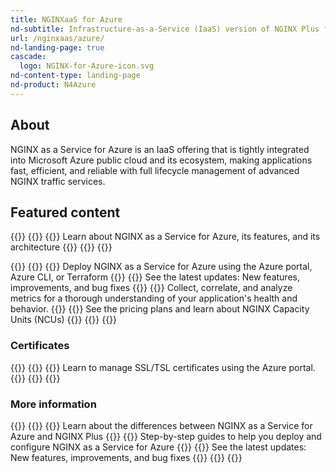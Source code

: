 ```yaml
---
title: NGINXaaS for Azure
nd-subtitle: Infrastructure-as-a-Service (IaaS) version of NGINX Plus for your Microsoft Azure application stack
url: /nginxaas/azure/
nd-landing-page: true
cascade:
  logo: NGINX-for-Azure-icon.svg
nd-content-type: landing-page
nd-product: N4Azure
---
```



## About
NGINX as a Service for Azure is an IaaS offering that is tightly integrated
into Microsoft Azure public cloud and its ecosystem, making applications fast, efficient,
and reliable with full lifecycle management of advanced NGINX traffic services.

## Featured content
{{<card-layout>}}
  {{<card-section showAsCards="true" isFeaturedSection="true">}}
    {{<card title="Overview" titleUrl="/nginxaas/azure/getting-started/" isFeatured="true" icon="unplug">}}
      Learn about NGINX as a Service for Azure, its features, and its architecture
    {{</card >}}
  {{</card-section>}}
{{</card-layout>}}


{{<card-layout>}}
  {{<card-section showAsCards="true" >}}
    {{<card title="Getting started" titleUrl="/nginxaas/azure/getting-started/" >}}
      Deploy NGINX as a Service for Azure using the Azure portal, Azure CLI, or Terraform
    {{</card>}}
    {{<card title="Changelog" titleUrl="/nginxaas/azure/changelog/" >}}
      See the latest updates: New features, improvements, and bug fixes
    {{</card>}}
    {{<card title="Logging and monitoring" titleUrl="/nginxaas/azure/monitoring/" >}}
      Collect, correlate, and analyze metrics for a thorough understanding of your application's health and behavior.
    {{</card>}}
    {{<card title="Billing overview" titleUrl="/nginxaas/azure/billing/overview/" >}}
      See the pricing plans and learn about NGINX Capacity Units (NCUs)
    {{</card>}}
  {{</card-section>}}
{{</card-layout>}}

### Certificates

{{<card-layout>}}
  {{<card-section showAsCards="true" >}}
    {{<card title="Add certificates using the Azure portal" titleUrl="/nginxaas/azure/getting-started/ssl-tls-certificates/ssl-tls-certificates-portal/" >}}
      Learn to manage SSL/TSL certificates using the Azure portal.
    {{</card>}}
  {{</card-section>}}
{{</card-layout>}}

### More information

{{<card-layout>}}
  {{<card-section showAsCards="true" >}}
    {{<card title="Feature comparison" titleUrl="/nginxaas/azure/overview/feature-comparison/" icon="book-open-variant">}}
      Learn about the differences between NGINX as a Service for Azure and NGINX Plus
    {{</card>}}
    {{<card title="Quickstart guides" titleUrl="/nginxaas/azure/quickstart/" icon="book-open-variant">}}
      Step-by-step guides to help you deploy and configure NGINX as a Service for Azure
    {{</card>}}
    {{<card title="Changelog" titleUrl="/nginxaas/azure/changelog/" icon="clock-alert">}}
      See the latest updates: New features, improvements, and bug fixes
    {{</card>}}
  {{</card-section>}}
{{</card-layout>}}

